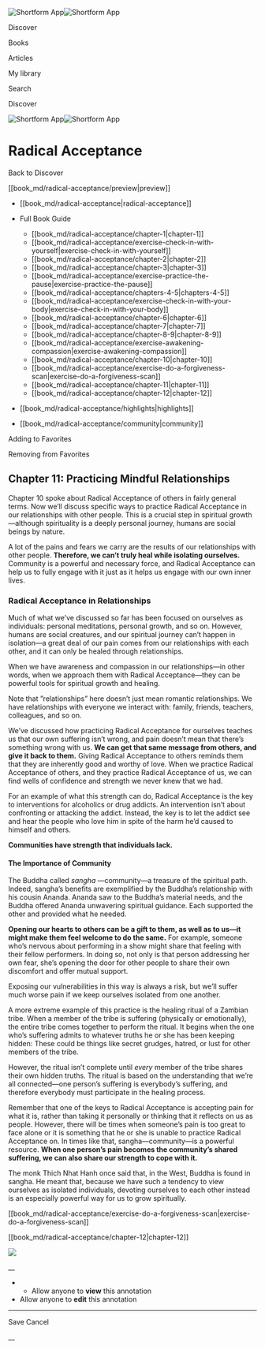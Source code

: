 ![Shortform App](/img/logo.36a2399e.svg)![Shortform App](/img/logo-dark.70c1b072.svg)

Discover

Books

Articles

My library

Search

Discover

![Shortform App](/img/logo.36a2399e.svg)![Shortform App](/img/logo-dark.70c1b072.svg)

# Radical Acceptance

Back to Discover

[[book_md/radical-acceptance/preview|preview]]

  * [[book_md/radical-acceptance|radical-acceptance]]
  * Full Book Guide

    * [[book_md/radical-acceptance/chapter-1|chapter-1]]
    * [[book_md/radical-acceptance/exercise-check-in-with-yourself|exercise-check-in-with-yourself]]
    * [[book_md/radical-acceptance/chapter-2|chapter-2]]
    * [[book_md/radical-acceptance/chapter-3|chapter-3]]
    * [[book_md/radical-acceptance/exercise-practice-the-pause|exercise-practice-the-pause]]
    * [[book_md/radical-acceptance/chapters-4-5|chapters-4-5]]
    * [[book_md/radical-acceptance/exercise-check-in-with-your-body|exercise-check-in-with-your-body]]
    * [[book_md/radical-acceptance/chapter-6|chapter-6]]
    * [[book_md/radical-acceptance/chapter-7|chapter-7]]
    * [[book_md/radical-acceptance/chapter-8-9|chapter-8-9]]
    * [[book_md/radical-acceptance/exercise-awakening-compassion|exercise-awakening-compassion]]
    * [[book_md/radical-acceptance/chapter-10|chapter-10]]
    * [[book_md/radical-acceptance/exercise-do-a-forgiveness-scan|exercise-do-a-forgiveness-scan]]
    * [[book_md/radical-acceptance/chapter-11|chapter-11]]
    * [[book_md/radical-acceptance/chapter-12|chapter-12]]
  * [[book_md/radical-acceptance/highlights|highlights]]
  * [[book_md/radical-acceptance/community|community]]



Adding to Favorites 

Removing from Favorites 

## Chapter 11: Practicing Mindful Relationships

Chapter 10 spoke about Radical Acceptance of others in fairly general terms. Now we’ll discuss specific ways to practice Radical Acceptance in our relationships with other people. This is a crucial step in spiritual growth—although spirituality is a deeply personal journey, humans are social beings by nature.

A lot of the pains and fears we carry are the results of our relationships with other people. **Therefore, we can’t truly heal while isolating ourselves.** Community is a powerful and necessary force, and Radical Acceptance can help us to fully engage with it just as it helps us engage with our own inner lives.

### Radical Acceptance in Relationships

Much of what we’ve discussed so far has been focused on ourselves as individuals: personal meditations, personal growth, and so on. However, humans are social creatures, and our spiritual journey can’t happen in isolation—a great deal of our pain comes from our relationships with each other, and it can only be healed through relationships.

When we have awareness and compassion in our relationships—in other words, when we approach them with Radical Acceptance—they can be powerful tools for spiritual growth and healing.

Note that ”relationships” here doesn’t just mean romantic relationships. We have relationships with everyone we interact with: family, friends, teachers, colleagues, and so on.

We’ve discussed how practicing Radical Acceptance for ourselves teaches us that our own suffering isn’t wrong, and pain doesn’t mean that there’s something wrong with us. **We can get that same message from others, and give it back to them.** Giving Radical Acceptance to others reminds them that they are inherently good and worthy of love. When we practice Radical Acceptance of others, and they practice Radical Acceptance of us, we can find wells of confidence and strength we never knew that we had.

For an example of what this strength can do, Radical Acceptance is the key to interventions for alcoholics or drug addicts. An intervention isn’t about confronting or attacking the addict. Instead, the key is to let the addict see and hear the people who love him in spite of the harm he’d caused to himself and others.

**Communities have strength that individuals lack.**

#### The Importance of Community

The Buddha called _sangha_ —community—a treasure of the spiritual path. Indeed, sangha’s benefits are exemplified by the Buddha’s relationship with his cousin Ananda. Ananda saw to the Buddha’s material needs, and the Buddha offered Ananda unwavering spiritual guidance. Each supported the other and provided what he needed.

**Opening our hearts to others can be a gift to them, as well as to us—it might make them feel welcome to do the same.** For example, someone who’s nervous about performing in a show might share that feeling with their fellow performers. In doing so, not only is that person addressing her own fear, she’s opening the door for other people to share their own discomfort and offer mutual support.

Exposing our vulnerabilities in this way is always a risk, but we’ll suffer much worse pain if we keep ourselves isolated from one another.

A more extreme example of this practice is the healing ritual of a Zambian tribe. When a member of the tribe is suffering (physically or emotionally), the entire tribe comes together to perform the ritual. It begins when the one who’s suffering admits to whatever truths he or she has been keeping hidden: These could be things like secret grudges, hatred, or lust for other members of the tribe.

However, the ritual isn’t complete until _every_ member of the tribe shares their own hidden truths. The ritual is based on the understanding that we’re all connected—one person’s suffering is everybody’s suffering, and therefore everybody must participate in the healing process.

Remember that one of the keys to Radical Acceptance is accepting pain for what it is, rather than taking it personally or thinking that it reflects on us as people. However, there will be times when someone’s pain is too great to face alone or it is something that he or she is unable to practice Radical Acceptance on. In times like that, sangha—community—is a powerful resource. **When one person’s pain becomes the community’s shared suffering, we can also share our strength to cope with it.**

The monk Thich Nhat Hanh once said that, in the West, Buddha is found in sangha. He meant that, because we have such a tendency to view ourselves as isolated individuals, devoting ourselves to each other instead is an especially powerful way for us to grow spiritually.

[[book_md/radical-acceptance/exercise-do-a-forgiveness-scan|exercise-do-a-forgiveness-scan]]

[[book_md/radical-acceptance/chapter-12|chapter-12]]

![](https://bat.bing.com/action/0?ti=56018282&Ver=2&mid=c2dc4629-04a1-4af8-a0d1-a05ce8d660d1&sid=f30c5e70639211ee87d33f0876d93783&vid=f30c9700639211eeb3a75d830392c94f&vids=0&msclkid=N&pi=0&lg=en-US&sw=800&sh=600&sc=24&nwd=1&tl=Shortform%20%7C%20Book&p=https%3A%2F%2Fwww.shortform.com%2Fapp%2Fbook%2Fradical-acceptance%2Fchapter-11&r=&lt=412&evt=pageLoad&sv=1&rn=845102)

__

  *   * Allow anyone to **view** this annotation
  * Allow anyone to **edit** this annotation



* * *

Save Cancel

__



